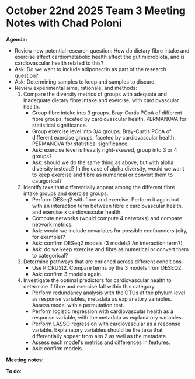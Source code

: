 # October 22nd 2025 Team 3 Meeting Notes with Chad Poloni

**Agenda:**
- Review new potential research question: How do dietary fibre intake and exercise affect cardiometabolic health affect the gut microbiota, and is cardiovascular health related to this?
- Ask: Do we want to include adiponectin as part of the research question?
- Ask: Determining samples to keep and samples to discard.
- Review experimental aims, rationale, and methods:
  1. Compare the diversity metrics of groups with adequate and inadequate dietary fibre intake and exercise, with cardiovascular health.
      - Group fibre intake into 3 groups. Bray-Curtis PCoA of different fibre groups, faceted by cardiovascular health. PERMANOVA for statistical significance.
      - Group exercise level into 3/4 groups. Bray-Curtis PCoA of different exercise groups, faceted by cardiovascular health. PERMANOVA for statistical significance.
      - Ask: exercise level is heavily right-skewed, group into 3 or 4 groups?
      - Ask: should we do the same thing as above, but with alpha diversity instead? In the case of alpha diversity, would we want to keep exercise and fibre as numerical or convert them to categorical?
  2. Identify taxa that differentially appear among the different fibre intake groups and exercise groups.
      - Perform DESeq2 with fibre and exercise. Perform it again but with an interaction term between fibre x cardiovascular health, and exercise x cardiovascular health.
      - Compute networks (would compute 4 networks) and compare network metrics.
      - Ask: would we include covariates for possible confounders (city, for example)?
      - Ask: confirm DESeq2 models (3 models? An interaction term?)
      - Ask: do we keep exercise and fibre as numerical or convert them to categorical?
  3. Determine pathways that are enriched across different conditions.
     - Use PICRUSt2. Compare terms by the 3 models from DESEQ2.
     - Ask: confirm 3 models again.
  4. Investigate the optimal predictors for cardiovascular health to determine if fibre and exercise fall within this category.
      - Perform redundancy analysis with the OTUs at the phylum level as response variables, metadata as explanatory variables. Assess model with a permutation test.
      - Perform logistic regression with cardiovascular health as a response variable, with the metadata as explanatory variables.
      - Perform LASSO regression with cardiovascular as a response variable. Explanatory variables should be the taxa that differentially appear from aim 2 as well as the metadata.
      - Assess each model's metrics and differences in features.
      - Ask: confirm models.

**Meeting notes:**

**To do:**
